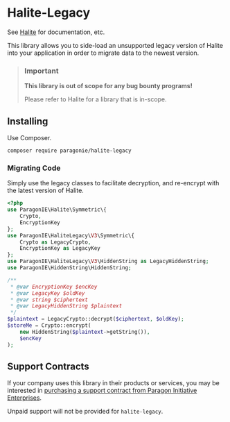 # Halite-Legacy

See [Halite](https://github.com/paragonie/halite) for documentation, etc.

This library allows you to side-load an unsupported legacy version of Halite
into your application in order to migrate data to the newest version.

> ### Important
> 
> **This library is out of scope for any bug bounty programs!**
>
> Please refer to Halite for a library that is in-scope.

## Installing

Use Composer.

```
composer require paragonie/halite-legacy
```

### Migrating Code

Simply use the legacy classes to facilitate decryption, and re-encrypt with
the latest version of Halite.

```php
<?php
use ParagonIE\Halite\Symmetric\{
    Crypto,
    EncryptionKey    
};
use ParagonIE\HaliteLegacy\V3\Symmetric\{
    Crypto as LegacyCrypto,
    EncryptionKey as LegacyKey
};
use ParagonIE\HaliteLegacy\V3\HiddenString as LegacyHiddenString;
use ParagonIE\HiddenString\HiddenString;

/**
 * @var EncryptionKey $encKey
 * @var LegacyKey $oldKey
 * @var string $ciphertext
 * @var LegacyHiddenString $plaintext
 */
$plaintext = LegacyCrypto::decrypt($ciphertext, $oldKey);
$storeMe = Crypto::encrypt(
    new HiddenString($plaintext->getString()),
    $encKey
);
```
## Support Contracts

If your company uses this library in their products or services, you may be
interested in [purchasing a support contract from Paragon Initiative Enterprises](https://paragonie.com/enterprise).

Unpaid support will not be provided for `halite-legacy`.
